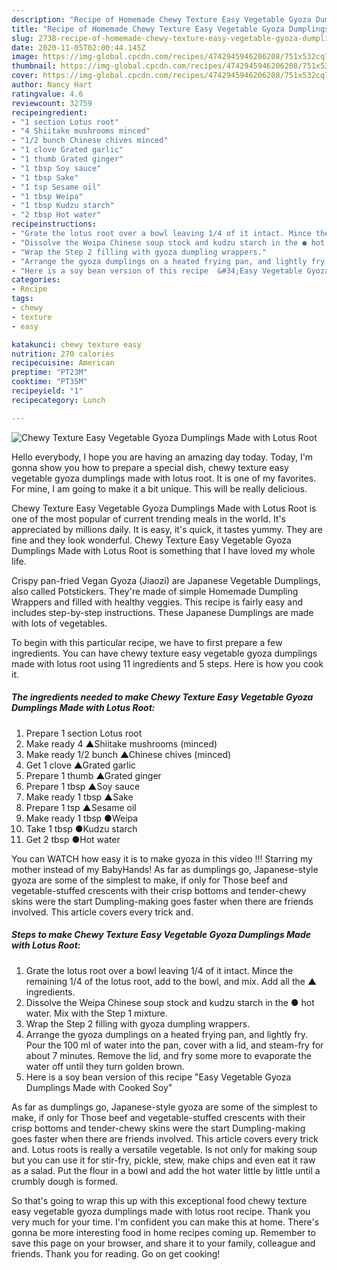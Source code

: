 ```yaml
---
description: "Recipe of Homemade Chewy Texture Easy Vegetable Gyoza Dumplings Made with Lotus Root"
title: "Recipe of Homemade Chewy Texture Easy Vegetable Gyoza Dumplings Made with Lotus Root"
slug: 2738-recipe-of-homemade-chewy-texture-easy-vegetable-gyoza-dumplings-made-with-lotus-root
date: 2020-11-05T02:00:44.145Z
image: https://img-global.cpcdn.com/recipes/4742945946206208/751x532cq70/chewy-texture-easy-vegetable-gyoza-dumplings-made-with-lotus-root-recipe-main-photo.jpg
thumbnail: https://img-global.cpcdn.com/recipes/4742945946206208/751x532cq70/chewy-texture-easy-vegetable-gyoza-dumplings-made-with-lotus-root-recipe-main-photo.jpg
cover: https://img-global.cpcdn.com/recipes/4742945946206208/751x532cq70/chewy-texture-easy-vegetable-gyoza-dumplings-made-with-lotus-root-recipe-main-photo.jpg
author: Nancy Hart
ratingvalue: 4.6
reviewcount: 32759
recipeingredient:
- "1 section Lotus root"
- "4 Shiitake mushrooms minced"
- "1/2 bunch Chinese chives minced"
- "1 clove Grated garlic"
- "1 thumb Grated ginger"
- "1 tbsp Soy sauce"
- "1 tbsp Sake"
- "1 tsp Sesame oil"
- "1 tbsp Weipa"
- "1 tbsp Kudzu starch"
- "2 tbsp Hot water"
recipeinstructions:
- "Grate the lotus root over a bowl leaving 1/4 of it intact. Mince the remaining 1/4 of the lotus root, add to the bowl, and mix. Add all the ▲ ingredients."
- "Dissolve the Weipa Chinese soup stock and kudzu starch in the ● hot water. Mix with the Step 1 mixture."
- "Wrap the Step 2 filling with gyoza dumpling wrappers."
- "Arrange the gyoza dumplings on a heated frying pan, and lightly fry. Pour the 100 ml of water into the pan, cover with a lid, and steam-fry for about 7 minutes. Remove the lid, and fry some more to evaporate the water off until they turn golden brown."
- "Here is a soy bean version of this recipe  &#34;Easy Vegetable Gyoza Dumplings Made with Cooked Soy&#34;"
categories:
- Recipe
tags:
- chewy
- texture
- easy

katakunci: chewy texture easy 
nutrition: 270 calories
recipecuisine: American
preptime: "PT23M"
cooktime: "PT35M"
recipeyield: "1"
recipecategory: Lunch

---
```



![Chewy Texture Easy Vegetable Gyoza Dumplings Made with Lotus Root](https://img-global.cpcdn.com/recipes/4742945946206208/751x532cq70/chewy-texture-easy-vegetable-gyoza-dumplings-made-with-lotus-root-recipe-main-photo.jpg)

Hello everybody, I hope you are having an amazing day today. Today, I'm gonna show you how to prepare a special dish, chewy texture easy vegetable gyoza dumplings made with lotus root. It is one of my favorites. For mine, I am going to make it a bit unique. This will be really delicious.

Chewy Texture Easy Vegetable Gyoza Dumplings Made with Lotus Root is one of the most popular of current trending meals in the world. It's appreciated by millions daily. It is easy, it's quick, it tastes yummy. They are fine and they look wonderful. Chewy Texture Easy Vegetable Gyoza Dumplings Made with Lotus Root is something that I have loved my whole life.

Crispy pan-fried Vegan Gyoza (Jiaozi) are Japanese Vegetable Dumplings, also called Potstickers. They&#39;re made of simple Homemade Dumpling Wrappers and filled with healthy veggies. This recipe is fairly easy and includes step-by-step instructions. These Japanese Dumplings are made with lots of vegetables.


To begin with this particular recipe, we have to first prepare a few ingredients. You can have chewy texture easy vegetable gyoza dumplings made with lotus root using 11 ingredients and 5 steps. Here is how you cook it.

<!--inarticleads1-->

##### The ingredients needed to make Chewy Texture Easy Vegetable Gyoza Dumplings Made with Lotus Root:

1. Prepare 1 section Lotus root
1. Make ready 4 ▲Shiitake mushrooms (minced)
1. Make ready 1/2 bunch ▲Chinese chives (minced)
1. Get 1 clove ▲Grated garlic
1. Prepare 1 thumb ▲Grated ginger
1. Prepare 1 tbsp ▲Soy sauce
1. Make ready 1 tbsp ▲Sake
1. Prepare 1 tsp ▲Sesame oil
1. Make ready 1 tbsp ●Weipa
1. Take 1 tbsp ●Kudzu starch
1. Get 2 tbsp ●Hot water


You can WATCH how easy it is to make gyoza in this video !!! Starring my mother instead of my BabyHands! As far as dumplings go, Japanese-style gyoza are some of the simplest to make, if only for Those beef and vegetable-stuffed crescents with their crisp bottoms and tender-chewy skins were the start Dumpling-making goes faster when there are friends involved. This article covers every trick and. 

<!--inarticleads2-->

##### Steps to make Chewy Texture Easy Vegetable Gyoza Dumplings Made with Lotus Root:

1. Grate the lotus root over a bowl leaving 1/4 of it intact. Mince the remaining 1/4 of the lotus root, add to the bowl, and mix. Add all the ▲ ingredients.
1. Dissolve the Weipa Chinese soup stock and kudzu starch in the ● hot water. Mix with the Step 1 mixture.
1. Wrap the Step 2 filling with gyoza dumpling wrappers.
1. Arrange the gyoza dumplings on a heated frying pan, and lightly fry. Pour the 100 ml of water into the pan, cover with a lid, and steam-fry for about 7 minutes. Remove the lid, and fry some more to evaporate the water off until they turn golden brown.
1. Here is a soy bean version of this recipe  &#34;Easy Vegetable Gyoza Dumplings Made with Cooked Soy&#34;


As far as dumplings go, Japanese-style gyoza are some of the simplest to make, if only for Those beef and vegetable-stuffed crescents with their crisp bottoms and tender-chewy skins were the start Dumpling-making goes faster when there are friends involved. This article covers every trick and. Lotus roots is really a versatile vegetable. Is not only for making soup but you can use it for stir-fry, pickle, stew, make chips and even eat it raw as a salad. Put the flour in a bowl and add the hot water little by little until a crumbly dough is formed. 

So that's going to wrap this up with this exceptional food chewy texture easy vegetable gyoza dumplings made with lotus root recipe. Thank you very much for your time. I'm confident you can make this at home. There's gonna be more interesting food in home recipes coming up. Remember to save this page on your browser, and share it to your family, colleague and friends. Thank you for reading. Go on get cooking!
